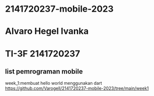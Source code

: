 # 2141720237-mobile-2023
# Alvaro Hegel Ivanka
# TI-3F 2141720237
## list pemrograman mobile
week_1:membuat hello world menggunakan dart
https://github.com/Varogell/2141720237-mobile-2023/tree/main/week1 
